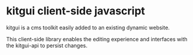 # kitgui client-side javascript

kitgui is a cms toolkit easily added to an existing dynamic website.

This client-side library enables the editing experience and interfaces with the kitgui-api to persist changes.

